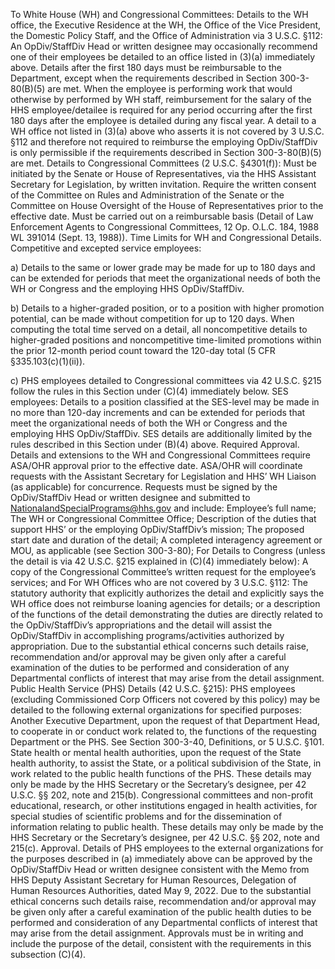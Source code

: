 
To White House (WH) and Congressional Committees:
Details to the WH office, the Executive Residence at the WH, the Office of the Vice  President, the Domestic Policy Staff, and the Office of Administration via 3 U.S.C. §112:
An OpDiv/StaffDiv Head or written designee may occasionally recommend one of their employees be detailed to an office listed in (3)(a) immediately above.
Details after the first 180 days must be reimbursable to the Department, except when the requirements described in Section 300-3-80(B)(5) are met.
When the employee is performing work that would otherwise by performed by WH staff, reimbursement for the salary of the HHS employee/detailee is required for any period occurring after the first 180 days after the employee is detailed during any fiscal year.
A detail to a WH office not listed in (3)(a) above who asserts it is not covered by 3 U.S.C. §112 and therefore not required to reimburse the employing OpDiv/StaffDiv is only permissible if the requirements described in Section 300-3-80(B)(5) are met.
Details to Congressional Committees (2 U.S.C. §4301(f)):
Must be initiated by the Senate or House of Representatives, via the HHS Assistant Secretary for Legislation, by written invitation.
Require the written consent of the Committee on Rules and Administration of the Senate or the Committee on House Oversight of the House of Representatives prior to the effective date.
Must be carried out on a reimbursable basis (Detail of Law Enforcement Agents to Congressional Committees, 12 Op. O.L.C. 184, 1988 WL 391014 (Sept. 13, 1988)).
Time Limits for WH and Congressional Details.
Competitive and excepted service employees:

a) Details to the same or lower grade may be made for up to 180 days and can be extended for periods that meet the organizational needs of both the WH or Congress and the employing HHS OpDiv/StaffDiv.

b) Details to a higher-graded position, or to a position with higher promotion potential, can be made without competition for up to 120 days. When computing the total time served on a detail, all noncompetitive details to higher-graded positions and noncompetitive time-limited promotions within the prior 12-month period count toward the 120-day total (5 CFR §335.103(c)(1)(ii)).

c) PHS employees detailed to Congressional committees via 42 U.S.C. §215 follow the rules in this Section under (C)(4) immediately below.
SES employees: Details to a position classified at the SES-level may be made in no more than 120-day increments and can be extended for periods that meet the organizational needs of both the WH or Congress and the employing HHS OpDiv/StaffDiv. SES details are additionally limited by the rules described in this Section under (B)(4) above.
Required Approval. Details and extensions to the WH and Congressional Committees require ASA/OHR approval prior to the effective date. ASA/OHR will coordinate requests with the Assistant Secretary for Legislation and HHS’ WH Liaison (as applicable) for concurrence. Requests must be signed by the OpDiv/StaffDiv Head or written designee and submitted to NationalandSpecialPrograms@hhs.gov and include:
Employee’s full name;
The WH or Congressional Committee Office;
Description of the duties that support HHS’ or the employing OpDiv/StaffDiv’s mission;
The proposed start date and duration of the detail;
A completed interagency agreement or MOU, as applicable (see Section 300-3-80);
For Details to Congress (unless the detail is via 42 U.S.C. §215 explained in (C)(4) immediately below): A copy of the Congressional Committee’s written request for the employee’s services; and
For WH Offices who are not covered by 3 U.S.C. §112: The statutory authority that explicitly authorizes the detail and explicitly says the WH office does not reimburse loaning agencies for details; or a description of the functions of the detail demonstrating the duties are directly related to the OpDiv/StaffDiv’s appropriations and the detail will assist the OpDiv/StaffDiv in accomplishing programs/activities authorized by appropriation.
Due to the substantial ethical concerns such details raise, recommendation and/or approval may be given only after a careful examination of the duties to be performed and consideration of any Departmental conflicts of interest that may arise from the detail assignment.
Public Health Service (PHS) Details (42 U.S.C. §215):
PHS employees (excluding Commissioned Corp Officers not covered by this policy) may be detailed to the following external organizations for specified purposes:
Another Executive Department, upon the request of that Department Head, to cooperate in or conduct work related to, the functions of the requesting Department or the PHS. See Section 300-3-40, Definitions, or 5 U.S.C. §101.
State health or mental health authorities, upon the request of the State health authority, to assist the State, or a political subdivision of the State, in work related to the public health functions of the PHS. These details may only be made by the HHS Secretary or the Secretary’s designee, per 42 U.S.C. §§ 202, note and 215(b).
Congressional committees and non-profit educational, research, or other institutions engaged in health activities, for special studies of scientific problems and for the dissemination of information relating to public health. These details may only be made by the HHS Secretary or the Secretary’s designee, per 42 U.S.C. §§ 202, note and 215(c).
Approval. Details of PHS employees to the external organizations for the purposes described in (a) immediately above can be approved by the OpDiv/StaffDiv Head or written designee consistent with the Memo from HHS Deputy Assistant Secretary for Human Resources, Delegation of Human Resources Authorities, dated May 9, 2022. Due to the substantial ethical concerns such details raise, recommendation and/or approval may be given only after a careful examination of the public health duties to be performed and consideration of any Departmental conflicts of interest that may arise from the detail assignment. Approvals must be in writing and include the purpose of the detail, consistent with the requirements in this subsection (C)(4).